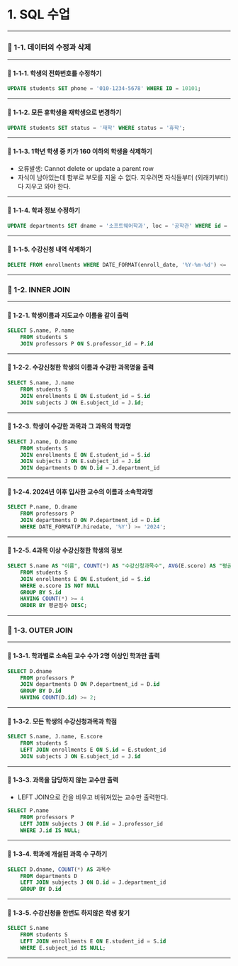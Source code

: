 # 1. SQL 수업
---

### 📌 1-1. 데이터의 수정과 삭제
---

#### 📌 1-1-1. 학생의 전화번호를 수정하기
```SQL
UPDATE students SET phone = '010-1234-5678' WHERE ID = 10101;
```

---

#### 📌 1-1-2. 모든 휴학생을 재학생으로 변경하기
```SQL
UPDATE students SET status = '재학' WHERE status = '휴학';
```

---

#### 📌 1-1-3. 1학년 학생 중 키가 160 이하의 학생을 삭제하기
- 오류발생: Cannot delete or update a parent row
- 자식이 남아있는데 함부로 부모를 지울 수 없다. 지우려면 자식들부터 (외래키부터) 다 지우고 와야 한다.

---

#### 📌 1-1-4. 학과 정보 수정하기
```SQL
UPDATE departments SET dname = '소프트웨어학과', loc = '공학관' WHERE id = 102;
```

---

#### 📌 1-1-5. 수강신청 내역 삭제하기
```SQL
DELETE FROM enrollments WHERE DATE_FORMAT(enroll_date, '%Y-%m-%d') <= '2024-03-10';
```

---

### 📌 1-2. INNER JOIN
---

#### 📌 1-2-1. 학생이름과 지도교수 이름을 같이 출력
```SQL
SELECT S.name, P.name
    FROM students S
    JOIN professors P ON S.professor_id = P.id
```

---

#### 📌 1-2-2. 수강신청한 학생의 이름과 수강한 과목명을 출력
```SQL
SELECT S.name, J.name
    FROM students S
    JOIN enrollments E ON E.student_id = S.id
    JOIN subjects J ON E.subject_id = J.id;
```

---

#### 📌 1-2-3. 학생이 수강한 과목과 그 과목의 학과명
```SQL
SELECT J.name, D.dname
    FROM students S
    JOIN enrollments E ON E.student_id = S.id
    JOIN subjects J ON E.subject_id = J.id
    JOIN departments D ON D.id = J.department_id 
```

---

#### 📌 1-2-4. 2024년 이후 입사한 교수의 이름과 소속학과명
```SQL
SELECT P.name, D.dname
    FROM professors P
    JOIN departments D ON P.department_id = D.id
    WHERE DATE_FORMAT(P.hiredate, '%Y') >= '2024';
```

---

#### 📌 1-2-5. 4과목 이상 수강신청한 학생의 정보
```SQL
SELECT S.name AS "이름", COUNT(*) AS "수강신청과목수", AVG(E.score) AS "평균점수"
    FROM students S
    JOIN enrollments E ON E.student_id = S.id
    WHERE e.score IS NOT NULL
    GROUP BY S.id 
    HAVING COUNT(*) >= 4
    ORDER BY 평균점수 DESC;
```

---

### 📌 1-3. OUTER JOIN
---

#### 📌 1-3-1. 학과별로 소속된 교수 수가 2명 이상인 학과만 출력
```SQL
SELECT D.dname
    FROM professors P
    JOIN departments D ON P.department_id = D.id
    GROUP BY D.id
    HAVING COUNT(D.id) >= 2;
```

---

#### 📌 1-3-2. 모든 학생의 수강신청과목과 학점
```SQL
SELECT S.name, J.name, E.score
    FROM students S
    LEFT JOIN enrollments E ON S.id = E.student_id
    JOIN subjects J ON E.subject_id = J.id
```

---

#### 📌 1-3-3. 과목을 담당하지 않는 교수만 출력
- LEFT JOIN으로 칸을 비우고 비워져있는 교수만 출력한다.
```SQL
SELECT P.name
    FROM professors P
    LEFT JOIN subjects J ON P.id = J.professor_id
    WHERE J.id IS NULL;
```

---

#### 📌 1-3-4. 학과에 개설된 과목 수 구하기
```SQL
SELECT D.dname, COUNT(*) AS 과목수
    FROM departments D
    LEFT JOIN subjects J ON D.id = J.department_id
    GROUP BY D.id
```

---

#### 📌 1-3-5. 수강신청을 한번도 하지않은 학생 찾기
```SQL
SELECT S.name
    FROM students S
    LEFT JOIN enrollments E ON E.student_id = S.id
    WHERE E.subject_id IS NULL;
```

---

